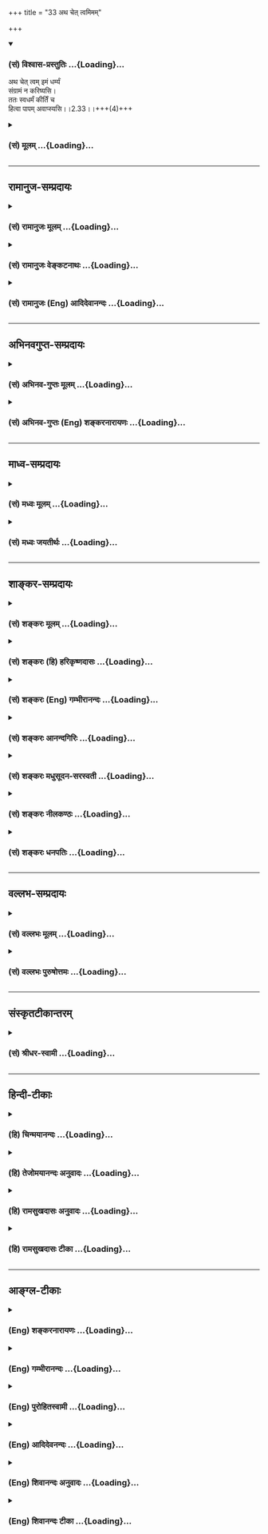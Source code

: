 +++
title = "33 अथ चेत् त्वमिमम्"

+++
<div class="js_include" newlevelforh1="3" title="(सं) विश्वास-प्रस्तुतिः" unfilled url="/purANam/mahAbhAratam/06-bhIShma-parva/02-bhagavad-gItA-parva/saMskRtam/vishvAsa-prastutiH/02_sAnkhya-yogaH_sarva-/33_atha_chaittvamima.md">
<details open><summary><h3>(सं) विश्वास-प्रस्तुतिः ...{Loading}...</h3></summary>

अथ चेत् त्वम् इमं धर्म्यं  
संग्रामं न करिष्यसि।  
ततः स्वधर्मं कीर्तिं च  
हित्वा पापम् अवाप्स्यसि।।2.33।।+++(4)+++
</details>
</div>
<div class="js_include collapsed" newlevelforh1="3" title="(सं) मूलम्" unfilled url="/purANam/mahAbhAratam/06-bhIShma-parva/02-bhagavad-gItA-parva/saMskRtam/mUlam/02_sAnkhya-yogaH_sarva-/33_atha_chaittvamima.md">
<details><summary><h3>(सं) मूलम् ...{Loading}...</h3></summary>

अथ चेत् त्वम् इमं धर्म्यं संग्रामं न करिष्यसि।  
ततः स्वधर्मं कीर्तिं च हित्वा पापमवाप्स्यसि।।2.33।।
</details>
</div>


_________________
## रामानुज-सम्प्रदायः
<div class="js_include collapsed" newlevelforh1="3" title="(सं) रामानुजः मूलम्" unfilled url="/purANam/mahAbhAratam/06-bhIShma-parva/02-bhagavad-gItA-parva/saMskRtam/rAmAnujaH/mUlam/02_sAnkhya-yogaH_sarva-/33_atha_chaittvamima.md">
<details><summary><h3>(सं) रामानुजः मूलम् ...{Loading}...</h3></summary>

।।2.33।।**अथ** क्षत्रियस्य स्वधर्मभूतम् **इमम्** आरब्धं
**संग्रामं** मोहाद् अज्ञानात् **न करिष्यसि चेत् ततः**
प्रारब्धस्यधर्मस्याकरणात् स्वधर्मफलं निरतिशयसुखं विजयेन निरतिशयां
**कीर्तिं च हित्वा पापं** निरतिशयम् **अवाप्स्यसि।  
**

</details>
</div>
<div class="js_include collapsed" newlevelforh1="3" title="(सं) रामानुजः वेङ्कटनाथः" unfilled url="/purANam/mahAbhAratam/06-bhIShma-parva/02-bhagavad-gItA-parva/saMskRtam/rAmAnujaH/venkaTanAthaH/02_sAnkhya-yogaH_sarva-/33_atha_chaittvamima.md">
<details><summary><h3>(सं) रामानुजः वेङ्कटनाथः ...{Loading}...</h3></summary>

  
  
।।2.33।। एवं युद्धस्य धर्म्यत्वेन निरतिशयसुखसाधनत्वमुक्तम् अथ तदकरणे
प्रत्यवायमाह अथ चेदिति। युद्धाकरणस्य ब्राह्मणादीनां पापहेतुत्वाभावात्
त्वंशब्दः क्षत्ति्रयत्वपर इत्यभिप्रायेणोक्तम् क्षत्ति्रयस्य
स्वधर्मभूतमिति। इमम् इति निर्देशाभिप्रेतमुक्तम् आरब्धमिति। मोहात्
धर्मेऽप्यधर्मत्वभ्रमादित्यर्थः। न हि युद्धस्याकरणमात्रं क्षत्ति्रयस्यापि
प्रत्यवायहेतुः सर्वदा युद्धकरणप्रसङ्गादित्यत
उक्तंप्रारब्धस्येति। स्वधर्मफलमिति। धर्मशब्दोऽत्र फलपरः अन्यथा
पौनरुक्त्यात् अनुवादमात्रत्वेऽनिष्टप्रसङ्गपर्यवसानाभावाच्चेति भावः।
आगामिकीर्तिविषयत्वायोक्तंविजयेनेति। न केवलं
दृष्टादृष्टरूपनिरतिशयपुरुषार्थहानमात्रम् निरतिशयदुःखहेतुभूतं
पापमवाप्स्यसीति वाक्यार्थः।  
  
  
  

</details>
</div>
<div class="js_include collapsed" newlevelforh1="3" title="(सं) रामानुजः (Eng) आदिदेवानन्दः" unfilled url="/purANam/mahAbhAratam/06-bhIShma-parva/02-bhagavad-gItA-parva/saMskRtam/rAmAnujaH/english/AdidevAnandaH/02_sAnkhya-yogaH_sarva-/33_atha_chaittvamima.md">
<details><summary><h3>(सं) रामानुजः (Eng) आदिदेवानन्दः ...{Loading}...</h3></summary>

2.33 If in delusion, you do not wage this war, which has started and
which is the duty of a Ksatriya, then, owing to the non-performance of
your immediate and incumbent duty, you will lose the immeasurable bliss
which is the fruit of discharging your duty and the immeasurable fame
which is the fruit of victory. In addition, you will incur extreme sin.

</details>
</div>


_________________
## अभिनवगुप्त-सम्प्रदायः
<div class="js_include collapsed" newlevelforh1="3" title="(सं) अभिनव-गुप्तः मूलम्" unfilled url="/purANam/mahAbhAratam/06-bhIShma-parva/02-bhagavad-gItA-parva/saMskRtam/abhinava-guptaH/mUlam/02_sAnkhya-yogaH_sarva-/33_atha_chaittvamima.md">
<details><summary><h3>(सं) अभिनव-गुप्तः मूलम् ...{Loading}...</h3></summary>

।।2.34 2.38।। यद्भयाच्च भवान् युद्धात् निवर्तते +++(K निवर्तेत)+++ तदेव
शतशाखमुपनिपतिष्यति भवत इत्याह  
अथ चेत्यादि। श्लोकपञ्चकमिदम् अभ्युपगम्यवादरूपमुच्यते +++(N उपगम्य)+++ यदि
लौकिकेन व्यवहारेणास्ते भवान् तथाप्यवश्यानुष्ठेयमेतत्।  

</details>
</div>
<div class="js_include collapsed" newlevelforh1="3" title="(सं) अभिनव-गुप्तः (Eng) शङ्करनारायणः" unfilled url="/purANam/mahAbhAratam/06-bhIShma-parva/02-bhagavad-gItA-parva/saMskRtam/abhinava-guptaH/english/shankaranArAyaNaH/02_sAnkhya-yogaH_sarva-/33_atha_chaittvamima.md">
<details><summary><h3>(सं) अभिनव-गुप्तः (Eng) शङ्करनारायणः ...{Loading}...</h3></summary>

2.33 See Comment under 2.37

</details>
</div>


_________________
## माध्व-सम्प्रदायः
<div class="js_include collapsed" newlevelforh1="3" title="(सं) मध्वः मूलम्" unfilled url="/purANam/mahAbhAratam/06-bhIShma-parva/02-bhagavad-gItA-parva/saMskRtam/madhvaH/mUlam/02_sAnkhya-yogaH_sarva-/33_atha_chaittvamima.md">
<details><summary><h3>(सं) मध्वः मूलम् ...{Loading}...</h3></summary>

।।2.33।। Sri Madhvacharya did not comment on this sloka.  
  

</details>
</div>
<div class="js_include collapsed" newlevelforh1="3" title="(सं) मध्वः जयतीर्थः" unfilled url="/purANam/mahAbhAratam/06-bhIShma-parva/02-bhagavad-gItA-parva/saMskRtam/madhvaH/jayatIrthaH/02_sAnkhya-yogaH_sarva-/33_atha_chaittvamima.md">
<details><summary><h3>(सं) मध्वः जयतीर्थः ...{Loading}...</h3></summary>

।।2.33।। Sri Jayatirtha did not comment on this sloka.  
  

</details>
</div>


_________________
## शाङ्कर-सम्प्रदायः
<div class="js_include collapsed" newlevelforh1="3" title="(सं) शङ्करः मूलम्" unfilled url="/purANam/mahAbhAratam/06-bhIShma-parva/02-bhagavad-gItA-parva/saMskRtam/shankaraH/mUlam/02_sAnkhya-yogaH_sarva-/33_atha_chaittvamima.md">
<details><summary><h3>(सं) शङ्करः मूलम् ...{Loading}...</h3></summary>

।।2.33।।  
  
**अथ चेत् त्वम् इमं धर्म्यं** धर्मादनपेतं विहितं **संग्रामं** युद्धं
**न करिष्यसि** चेत् **ततः** तदकरणात् **स्वधर्मं कीर्तिं च**
महादेवादिसमागमनिमित्तां **हित्वा** केवलं **पापम् अवाप्स्यसि।।  
न केवलं स्वधर्मकीर्तिपरित्यागः  
  
**

</details>
</div>
<div class="js_include collapsed" newlevelforh1="3" title="(सं) शङ्करः (हि) हरिकृष्णदासः" unfilled url="/purANam/mahAbhAratam/06-bhIShma-parva/02-bhagavad-gItA-parva/saMskRtam/shankaraH/hindI/harikRShNadAsaH/02_sAnkhya-yogaH_sarva-/33_atha_chaittvamima.md">
<details><summary><h3>(सं) शङ्करः (हि) हरिकृष्णदासः ...{Loading}...</h3></summary>

।।2.33।। इस प्रकार कर्तव्यरूपसे प्राप्त होनेपर भी  
  
यदि तू यह धर्मयुक्त धर्मसे ओतप्रोत युद्ध नहीं करेगा तो उस युद्धके न
करनेके कारण अपने धर्मको और महादेव आदिके साथ युद्ध करनेसे प्राप्त हुई
कीर्तिको नष्ट करके केवल पापको ही प्राप्त होगा।  

</details>
</div>
<div class="js_include collapsed" newlevelforh1="3" title="(सं) शङ्करः (Eng) गम्भीरानन्दः" unfilled url="/purANam/mahAbhAratam/06-bhIShma-parva/02-bhagavad-gItA-parva/saMskRtam/shankaraH/english/gambhIrAnandaH/02_sAnkhya-yogaH_sarva-/33_atha_chaittvamima.md">
<details><summary><h3>(सं) शङ्करः (Eng) गम्भीरानन्दः ...{Loading}...</h3></summary>

2.33 Atha, on the other hand; cet, if; tvam, you; na karisyasi, will not
fight; even imam, this; dharmyam, righteous; samgramam, battle, which
has presented itself as a duty, which is not opposed to righteousness,
and which is enjoined (by the scriptures); tatah, then, because of not
undertaking that; hitva, forsaking; sva-dharmam, your own duty; ca, and;
kritim, fame, earned from encountering Mahadeva (Lord Siva) and others;
avapsyasi, you will incur; only papam, sin.

</details>
</div>
<div class="js_include collapsed" newlevelforh1="3" title="(सं) शङ्करः आनन्दगिरिः" unfilled url="/purANam/mahAbhAratam/06-bhIShma-parva/02-bhagavad-gItA-parva/saMskRtam/shankaraH/AnandagiriH/02_sAnkhya-yogaH_sarva-/33_atha_chaittvamima.md">
<details><summary><h3>(सं) शङ्करः आनन्दगिरिः ...{Loading}...</h3></summary>

।।2.33।। स्वधर्मस्य युद्धस्य श्रद्धया करणे स्वर्गादिमहाफलप्राप्तिं
प्रदर्श्य तदकरणे प्रत्यवायप्राप्तिं प्रदर्शयन्नुत्तरश्लोकगताथशब्दार्थं
कथयति  **एवमिति।** विहितत्वं फलवत्त्वमित्यनेन प्रकारेणेत्यर्थः
अन्वयार्थः पुनश्चेदित्यनूद्यते महादेवादीत्यादिशब्देन महेन्द्रादयो
गृह्यन्ते।  

</details>
</div>
<div class="js_include collapsed" newlevelforh1="3" title="(सं) शङ्करः मधुसूदन-सरस्वती" unfilled url="/purANam/mahAbhAratam/06-bhIShma-parva/02-bhagavad-gItA-parva/saMskRtam/shankaraH/madhusUdana-sarasvatI/02_sAnkhya-yogaH_sarva-/33_atha_chaittvamima.md">
<details><summary><h3>(सं) शङ्करः मधुसूदन-सरस्वती ...{Loading}...</h3></summary>

।।2.33।। ननु नाहं युद्धफलकामःन काङ्क्षे विजयं कृष्णअपि त्रैलोक्यराज्यस्य
इत्युक्तत्वात्तत्कथं मया  
  
कर्तव्यमित्याशङ्क्याकरणे दोषमाह अथेति पक्षान्तरे। इमं
भीष्मद्रोणादिवीरपुरुषप्रतियोगिकं धर्म्यं हिंसादिदोषेणादुष्टं सतां  
  
धर्मादनपेतमिति वा। सच मनुना दर्शितःन कूटैरायुधैर्हन्याद्युध्यमानो रणे
रिपून। न कर्णिभिर्नापि दिग्धैर्नाग्निज्वलिततेजनैः।। न च हन्यात्स्थलारूढं
न क्लीबं न कृताञ्जलिम्। न मुक्तकेशं नासीनं न तवास्मीतिवादिनम्।। न सुप्तं
न विसन्नाहं न नग्नं न निरायुधम्। नायुध्यमानं पश्यन्तं न परेण
समागतम्।। नायुधव्यसनप्राप्तं नार्तं नातिपरिक्षतम्। न भीतं न परावृत्तं
सतां धर्ममनुस्मरन्।। इति। सतां धर्ममुल्लङ्घ्य युध्यमानो हि
पापीयान्स्यात् त्वं तु परैराहूतोऽपि सद्धर्मोपेतमपि संग्रामं युद्धं न  
  
करिष्यसि धर्मतो लोकतो वा भीतः परावृत्तो भविष्यसि चेत् ततोनिर्जित्य
परसैन्यानि क्षितिं धर्मेण पालयेत्  
  
इत्यादिशास्त्रविहितस्य युद्धस्याकरणात्स्वधर्मं हित्वाऽननुष्ठाय कीर्तिं च
महादेवादिसमागमनिमित्तां हित्वान निवर्तेत संग्रामात्
इत्यादिशास्त्रनिषिद्धसंग्रामनिवृत्त्याचरणजन्यं पापमेव केवलमवाप्स्यसि नतु
धर्मं कीर्तिं चेत्यभिप्रायः। अथवाऽनेकजन्मार्जितं धर्मं त्यक्त्वा राजकृतं
पापमेवाप्स्यसीत्यर्थः। यस्मात्त्वां परावृत्तमेते दुष्टा अवश्यं
हनिष्यन्ति अतः परावृत्तहतः सन्  
  
चिरोपार्जितनिजसुकृतपरित्यागेन
परोपार्जितदुष्कृतमात्रभाङ्माभूरित्यभिप्रायः। तथाच मनुःयस्तु भीतः
परावृत्तः संग्रामे हन्यते परैः। भर्तुर्यद्दुष्कृतं किंचित्तत्सर्वं
प्रतिपद्यते।। यच्चास्य सृकुतं किंचिदमुत्रार्थमुपार्जितम्। भर्ता
तत्सर्वमादत्ते परावृत्तहतस्य तु।। इति। यावज्ञवल्क्योऽपिराजा सुकृतमादत्ते
हतानां विपलायिनाम् इति। तेन
यदुक्तम्पापमेवाश्रयेदस्मान्हत्वैतानाततायिनःएतान्न हन्तुमिच्छामि घ्नतोऽपि
मधुसूदन इति तन्निराकृतं भवति।  

</details>
</div>
<div class="js_include collapsed" newlevelforh1="3" title="(सं) शङ्करः नीलकण्ठः" unfilled url="/purANam/mahAbhAratam/06-bhIShma-parva/02-bhagavad-gItA-parva/saMskRtam/shankaraH/nIlakaNThaH/02_sAnkhya-yogaH_sarva-/33_atha_chaittvamima.md">
<details><summary><h3>(सं) शङ्करः नीलकण्ठः ...{Loading}...</h3></summary>

।।2.33।। युद्धत्यागे इष्टनाशोऽनिष्टप्राप्तिश्च भवतीत्याह **अथचेदिति।  
**

</details>
</div>
<div class="js_include collapsed" newlevelforh1="3" title="(सं) शङ्करः धनपतिः" unfilled url="/purANam/mahAbhAratam/06-bhIShma-parva/02-bhagavad-gItA-parva/saMskRtam/shankaraH/dhanapatiH/02_sAnkhya-yogaH_sarva-/33_atha_chaittvamima.md">
<details><summary><h3>(सं) शङ्करः धनपतिः ...{Loading}...</h3></summary>

।।2.33।। विपक्षे दोषमाह **अथेति।  
**

</details>
</div>


_________________
## वल्लभ-सम्प्रदायः
<div class="js_include collapsed" newlevelforh1="3" title="(सं) वल्लभः मूलम्" unfilled url="/purANam/mahAbhAratam/06-bhIShma-parva/02-bhagavad-gItA-parva/saMskRtam/vallabhaH/mUlam/02_sAnkhya-yogaH_sarva-/33_atha_chaittvamima.md">
<details><summary><h3>(सं) वल्लभः मूलम् ...{Loading}...</h3></summary>

।।2.33।। विपक्षे बाधकमाह अथ चेदिति। धर्म्यं धर्मादनपेतं युद्धं न करिष्यसि
तर्हि लौकिकवैदिकहानिपूर्वकं प्रत्यवायमवाप्स्यसि।  

</details>
</div>
<div class="js_include collapsed" newlevelforh1="3" title="(सं) वल्लभः पुरुषोत्तमः" unfilled url="/purANam/mahAbhAratam/06-bhIShma-parva/02-bhagavad-gItA-parva/saMskRtam/vallabhaH/puruShottamaH/02_sAnkhya-yogaH_sarva-/33_atha_chaittvamima.md">
<details><summary><h3>(सं) वल्लभः पुरुषोत्तमः ...{Loading}...</h3></summary>

  
  
।।2.33।। एवं स्वधर्मावेक्षणेन मदुक्तसङ्ग्रामाकरणे तव बाधकं स्यादित्याह अथ
चेदिति। अथ स्वधर्मावेक्षणानन्तरमपि इमं मदग्रे धर्म्यं मदाज्ञारूपं
सङ्ग्रामं चेन्न करिष्यसि तदा स्वधर्मं कीर्तिं च हित्वा
पापमवाप्स्यसीत्यर्थः।  
  
  
  

</details>
</div>


_________________
## संस्कृतटीकान्तरम्
<div class="js_include collapsed" newlevelforh1="3" title="(सं) श्रीधर-स्वामी" unfilled url="/purANam/mahAbhAratam/06-bhIShma-parva/02-bhagavad-gItA-parva/saMskRtam/shrIdhara-svAmI/02_sAnkhya-yogaH_sarva-/33_atha_chaittvamima.md">
<details><summary><h3>(सं) श्रीधर-स्वामी ...{Loading}...</h3></summary>

।।2.33।। विपक्षे दोषमाह **अथ चेत्त्वमिति।  
**

</details>
</div>


_________________
## हिन्दी-टीकाः
<div class="js_include collapsed" newlevelforh1="3" title="(हि) चिन्मयानन्दः" unfilled url="/purANam/mahAbhAratam/06-bhIShma-parva/02-bhagavad-gItA-parva/hindI/chinmayAnandaH/02_sAnkhya-yogaH_sarva-/33_atha_chaittvamima.md">
<details><summary><h3>(हि) चिन्मयानन्दः ...{Loading}...</h3></summary>

।।2.33।। यदि तुम इस युद्ध से विरत हो जाओगे तो न केवल स्वधर्म और कीर्ति
को ही खो दोगे वरन् निश्चय रूप से पाप के भागीदार भी बनोगे। अधर्मियों का
प्रतिकार न करना निरपराध व्यक्ति की हत्या करने के समान ही घोर पाप है।  
धर्म शब्द का विवेचन पहले किया जा चुका है। प्रत्येक प्राणी पूर्वार्जित
वासनाओं के साथ किसी देह विशेष में विशेष प्रयोजनार्थ इस जगत् में जन्म
लेता है। वह विशेष प्रयोजन इन वासनाओं का क्षय करके स्वस्वरूप को पहचानना
है। प्रत्येक व्यक्ति जिन वासनाओं के साथ जन्म लेता है वहीं उसका स्वधर्म
स्वभाव कहलाता है। अर्जुन का स्वधर्म क्षत्रिय का है जिसका विशेष गुण आदर
और यशपूर्ण शौर्य है।  
वासना क्षय के लिए जीवन में प्राप्त इन अवसरों को खो देना विकास के मार्ग
में बाधा उत्पन्न करना है। यदि इनका क्षय न हुआ तो मनुष्य के मन पर वासनाओं
का दबाव बढ़ता जाता है क्योंकि पूर्वार्जित वासनाओं के साथ नएनए संस्कार भी
एकत्र होते जाते हैं। प्राप्त क्षण में भले ही अर्जुन युद्ध भूमि से भाग
जाये परन्तु बाद में इस अवसर को खो देने का पश्चात्ताप ही उसको होगा
क्योंकि इस प्रकार का पलायन उसके उस क्षत्रिय स्वभाव के सर्वदा विपरीत है
जिसे युद्ध में ही चिर शान्ति प्राप्त हो सकती है। जिस बालक में कला के
प्रति स्वभाविक रुचि और प्रवृत्ति है वह कभी सफल व्यापारी नहीं बन सकता।
पुत्र प्रेम के कारण यदि मातापिता अपनी इच्छाओं काे अपने पुत्र पर थोप देते
हैं तो यह देखा जाता है कि ऐसे बालक का व्यक्तित्व बिखरा हुआ रहता है।  
इस तरह के उदाहरण विश्व में प्रत्येक क्षेत्र में पाये जाते हैं और विशेषकर
आध्यात्मिक क्षेत्र में। बहुत से व्यक्ति थोड़े से दुख और कष्ट के आघात से
क्षणिक वैराग्य के कारण ईश्वर की खोज में गृह त्यागकर जंगलों में चले जाते
हैं किन्तु वहाँ जीवन भर वे अशान्ति और दुख ही पाते हैं। मन में विषयोपयोग
की वासनाएँ होती है जो पारिवारिक जीवन में पूर्ण की जा सकती हैं। परन्तु
गृह त्यागकर हिमालय की कन्दराओं में बैठने से न तो वे इन वासनाओं को ही
पूर्ण कर पाते हैं और न ईश्वर का ध्यान उनके लिए सम्भव होता है। स्वभाविक
है कि उनके मन में विक्षेप बढ़ते जाते हैं जिन्हें पाप कहते हैं।  
हिन्दू धर्म के अनुसार अपने आत्मस्वरूप को भूलकर मनुष्य जो गलतियाँ करता है
उन्हें पाप कहते हैं। विषयोपभोग के लिए मनुष्य के द्वारा सुख प्राप्ति के
प्रयत्नों के कारण मन में विक्षेप उत्पन्न होना स्वाभाविक है और यही पाप है
क्योंकि इसमें आनन्दस्वरूप आत्मा का विस्मरण है।  
इतना ही नहीं कि तुम कर्तव्य और कीर्ति को खो दोगे बल्कि  

</details>
</div>
<div class="js_include collapsed" newlevelforh1="3" title="(हि) तेजोमयानन्दः अनुवादः" unfilled url="/purANam/mahAbhAratam/06-bhIShma-parva/02-bhagavad-gItA-parva/hindI/tejomayAnandaH/anuvAdaH/02_sAnkhya-yogaH_sarva-/33_atha_chaittvamima.md">
<details><summary><h3>(हि) तेजोमयानन्दः अनुवादः ...{Loading}...</h3></summary>

।।2.33।। और यदि तुम इस धर्मयुद्ध को स्वीकार नहीं करोगे, तो स्वधर्म और
कीर्ति को खोकर पाप को प्राप्त करोगे।।

</details>
</div>
<div class="js_include collapsed" newlevelforh1="3" title="(हि) रामसुखदासः अनुवादः" unfilled url="/purANam/mahAbhAratam/06-bhIShma-parva/02-bhagavad-gItA-parva/hindI/rAmasukhadAsaH/anuvAdaH/02_sAnkhya-yogaH_sarva-/33_atha_chaittvamima.md">
<details><summary><h3>(हि) रामसुखदासः अनुवादः ...{Loading}...</h3></summary>

।।2.33।। अब अगर तू यह धर्ममय युद्ध नहीं करेगा, तो अपने धर्म और कीर्तिका
त्याग करके पापको प्राप्त होगा।

</details>
</div>
<div class="js_include collapsed" newlevelforh1="3" title="(हि) रामसुखदासः टीका" unfilled url="/purANam/mahAbhAratam/06-bhIShma-parva/02-bhagavad-gItA-parva/hindI/rAmasukhadAsaH/TIkA/02_sAnkhya-yogaH_sarva-/33_atha_chaittvamima.md">
<details><summary><h3>(हि) रामसुखदासः टीका ...{Loading}...</h3></summary>

2.33।।***व्याख्या--'अथ चेत्त्वमिमं ৷৷. पापमवाप्स्यसि'--***यहाँ
**'अथ'**अव्यय पक्षान्तरमें आया है और **'चेत्'** अव्यय सम्भावनाके
अर्थमें आया है। इनका तात्पर्य है कि यद्यपि तू युद्धके बिना रह नहीं
सकेगा, अपने क्षात्र स्वभावके परवश हुआ तू युद्ध करेगा ही (गीता 18। 60),
तथापि अगर ऐसा मान लें कि तू युद्ध नहीं करेगा, तो तेरे द्वारा
क्षात्रधर्मका त्याग हो जायगा। क्षात्रधर्मका त्याग होनेसे तुझे पाप लगेगा
और तेरी कीर्तिका भी नाश होगा।  
आप-से-आप प्राप्त हुए धर्मरूप कर्तव्यका त्याग करके तू क्या करेगा; अपने
धर्मका त्याग करनेसे तुझे परधर्म स्वीकार करना पड़ेगा, जिससे तुझे पाप
लगेगा। युद्धका त्याग करनेसे दूसरे लोग ऐसा मानेंगे कि अर्जुन-जैसा शूरवीर
भी मरनेसे भयभीत हो गया ! इससे तेरी कीर्तिका नाश होगा।

</details>
</div>


_________________
## आङ्ग्ल-टीकाः
<div class="js_include collapsed" newlevelforh1="3" title="(Eng) शङ्करनारायणः" unfilled url="/purANam/mahAbhAratam/06-bhIShma-parva/02-bhagavad-gItA-parva/english/shankaranArAyaNaH/02_sAnkhya-yogaH_sarva-/33_atha_chaittvamima.md">
<details><summary><h3>(Eng) शङ्करनारायणः ...{Loading}...</h3></summary>

2.33. On the other hand, if you will not fight this righteous war then
you shall incur the sin by avoiding your own duty and fame.

</details>
</div>
<div class="js_include collapsed" newlevelforh1="3" title="(Eng) गम्भीरानन्दः" unfilled url="/purANam/mahAbhAratam/06-bhIShma-parva/02-bhagavad-gItA-parva/english/gambhIrAnandaH/02_sAnkhya-yogaH_sarva-/33_atha_chaittvamima.md">
<details><summary><h3>(Eng) गम्भीरानन्दः ...{Loading}...</h3></summary>

2.33 On the other hand, if you will not fight this righteous battle,
then, forsaking your own duty and fame, you will incur sin.

</details>
</div>
<div class="js_include collapsed" newlevelforh1="3" title="(Eng) पुरोहितस्वामी" unfilled url="/purANam/mahAbhAratam/06-bhIShma-parva/02-bhagavad-gItA-parva/english/purohitasvAmI/02_sAnkhya-yogaH_sarva-/33_atha_chaittvamima.md">
<details><summary><h3>(Eng) पुरोहितस्वामी ...{Loading}...</h3></summary>

2.33 Refuse to fight in this righteous cause, and thou wilt be a
traitor, lost to fame, incurring only sin.

</details>
</div>
<div class="js_include collapsed" newlevelforh1="3" title="(Eng) आदिदेवनन्दः" unfilled url="/purANam/mahAbhAratam/06-bhIShma-parva/02-bhagavad-gItA-parva/english/AdidevanandaH/02_sAnkhya-yogaH_sarva-/33_atha_chaittvamima.md">
<details><summary><h3>(Eng) आदिदेवनन्दः ...{Loading}...</h3></summary>

2.33 But if you do not fight this righteous war, you will be turning
away from your duty and honoured position, and will be incurring sin.

</details>
</div>
<div class="js_include collapsed" newlevelforh1="3" title="(Eng) शिवानन्दः अनुवादः" unfilled url="/purANam/mahAbhAratam/06-bhIShma-parva/02-bhagavad-gItA-parva/english/shivAnandaH/anuvAdaH/02_sAnkhya-yogaH_sarva-/33_atha_chaittvamima.md">
<details><summary><h3>(Eng) शिवानन्दः अनुवादः ...{Loading}...</h3></summary>

2.33 But if thou wilt not fight this righteous war, then having
abandoned thine own duty and fame, thou shalt incur sin.

</details>
</div>
<div class="js_include collapsed" newlevelforh1="3" title="(Eng) शिवानन्दः टीका" unfilled url="/purANam/mahAbhAratam/06-bhIShma-parva/02-bhagavad-gItA-parva/english/shivAnandaH/TIkA/02_sAnkhya-yogaH_sarva-/33_atha_chaittvamima.md">
<details><summary><h3>(Eng) शिवानन्दः टीका ...{Loading}...</h3></summary>

2.33 अथ चेत् but if; त्वम् thou; इमम् this; धर्म्यम् righteous;
संग्रामम् warfare; न not; करिष्यसि will do; ततः,then; स्वधर्मम् own
duty; कीर्तिम् fame; च and; हित्वा having abandoned; पापम् sin;
अवाप्स्यसि shall incur.Commentary The Lord reminds Arjuna of the fame he
had already earned and which he would now lose if he refused to fight.
Arjuna had acired great fame by fighting with Lord Siva. Arjuna
proceeded on a pilgrimage to the Himalayas. He fought with Siva Who
appeared in the guise of a mountaineer (Kirata) and got from Him the
Pasupatastra; a celestial weapon.

</details>
</div>

